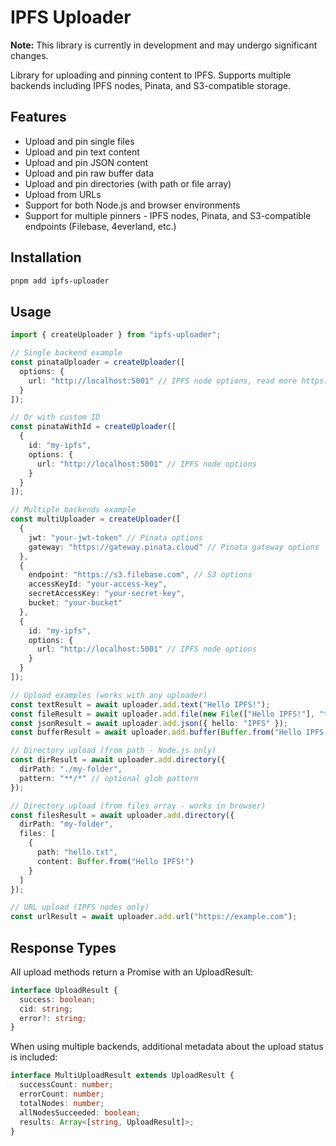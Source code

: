 # IPFS Uploader

**Note:** This library is currently in development and may undergo significant changes.

Library for uploading and pinning content to IPFS. Supports multiple backends including IPFS nodes, Pinata, and S3-compatible storage.

## Features
- Upload and pin single files
- Upload and pin text content
- Upload and pin JSON content
- Upload and pin raw buffer data
- Upload and pin directories (with path or file array)
- Upload from URLs
- Support for both Node.js and browser environments
- Support for multiple pinners - IPFS nodes, Pinata, and S3-compatible endpoints (Filebase, 4everland, etc.)

## Installation

```bash
pnpm add ipfs-uploader
```

## Usage

```typescript
import { createUploader } from "ipfs-uploader";

// Single backend example
const pinataUploader = createUploader([
  options: {
    url: "http://localhost:5001" // IPFS node options, read more https://github.com/ipfs/js-kubo-rpc-client?tab=readme-ov-file#options
  }
]);

// Or with custom ID
const pinataWithId = createUploader([
  {
    id: "my-ipfs",
    options: {
      url: "http://localhost:5001" // IPFS node options
    }
  }
]);

// Multiple backends example
const multiUploader = createUploader([
  {
    jwt: "your-jwt-token" // Pinata options
    gateway: "https://gateway.pinata.cloud" // Pinata gateway options
  },
  {
    endpoint: "https://s3.filebase.com", // S3 options
    accessKeyId: "your-access-key",
    secretAccessKey: "your-secret-key",
    bucket: "your-bucket"
  },
  {
    id: "my-ipfs",
    options: {
      url: "http://localhost:5001" // IPFS node options
    }
  }
]);

// Upload examples (works with any uploader)
const textResult = await uploader.add.text("Hello IPFS!");
const fileResult = await uploader.add.file(new File(["Hello IPFS!"], "test.txt"));
const jsonResult = await uploader.add.json({ hello: "IPFS" });
const bufferResult = await uploader.add.buffer(Buffer.from("Hello IPFS!"));

// Directory upload (from path - Node.js only)
const dirResult = await uploader.add.directory({
  dirPath: "./my-folder",
  pattern: "**/*" // optional glob pattern
});

// Directory upload (from files array - works in browser)
const filesResult = await uploader.add.directory({
  dirPath: "my-folder",
  files: [
    {
      path: "hello.txt",
      content: Buffer.from("Hello IPFS!")
    }
  ]
});

// URL upload (IPFS nodes only)
const urlResult = await uploader.add.url("https://example.com");
```

## Response Types

All upload methods return a Promise with an UploadResult:

```typescript
interface UploadResult {
  success: boolean;
  cid: string;
  error?: string;
}
```

When using multiple backends, additional metadata about the upload status is included:

```typescript
interface MultiUploadResult extends UploadResult {
  successCount: number;
  errorCount: number;
  totalNodes: number;
  allNodesSucceeded: boolean;
  results: Array<[string, UploadResult]>;
}
```



